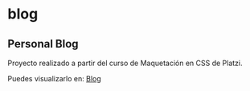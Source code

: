 # blog
## Personal Blog
Proyecto realizado a partir del curso de Maquetación en CSS de Platzi.

Puedes visualizarlo en:  [Blog](https://ingrafaelmartinez.github.io/blog/ "Blog")
